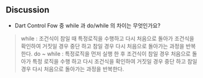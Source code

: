 ## Discussion
- Dart Control Fow 중 while 과 do/while 의 차이는 무엇인가요?

> while : 조건식이 참일 때 특정로직을 수행하고 다시 처음으로 돌아가 조건식을 확인하여 거짓일 경우 중단 하고 참일 경우 다시 처음으로 돌아가는 과정을 반복한다.
> do ~ while : 특정로직을 먼저 실행 한 후 조건식이 참일 경우 처음으로 돌아가 특정 로직을 수행 하고 다시 조건식을 확인하여 거짓일 경우 중단 하고 참일 경우 다시 처음으로 돌아가는 과정을 반복한다.